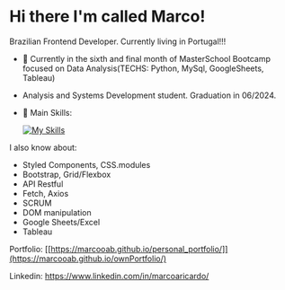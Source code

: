 # Hi there I'm called Marco!

Brazilian Frontend Developer. Currently living in Portugal!!!

- 🔭 Currently in the sixth and final month of MasterSchool Bootcamp focused on Data Analysis(TECHS: Python, MySql, GoogleSheets, Tableau)
- Analysis and Systems Development student. Graduation in 06/2024.
  
- 🌱 Main Skills:
 
  [![My Skills](https://skillicons.dev/icons?i=html,css,js,python,react,nodejs,sass,typescript,mysql)](https://skillicons.dev)

I also know about:

- Styled Components, CSS.modules
- Bootstrap, Grid/Flexbox
- API Restful
- Fetch, Axios
- SCRUM 
- DOM manipulation
- Google Sheets/Excel
- Tableau

Portfolio: [[https://marcooab.github.io/personal_portfolio/]](https://marcooab.github.io/ownPortfolio/)

Linkedin: https://www.linkedin.com/in/marcoaricardo/
